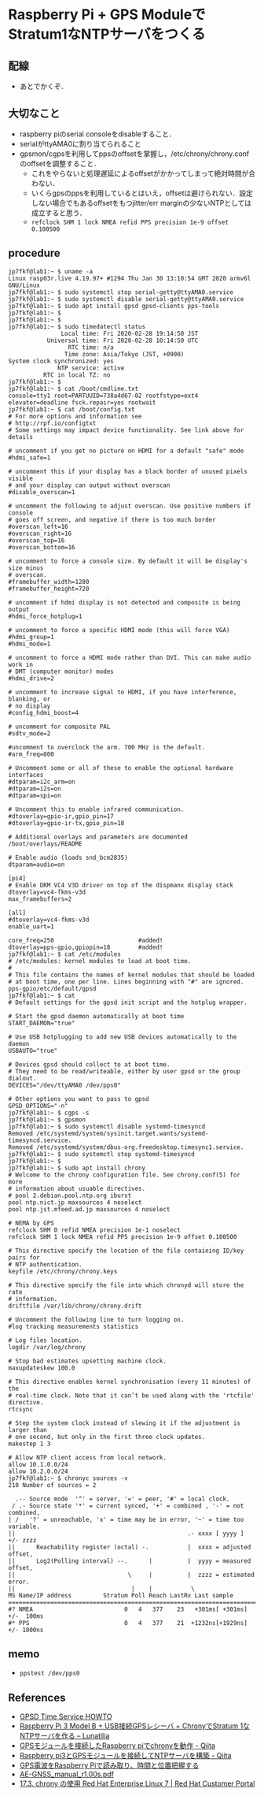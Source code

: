 # Raspberry Pi + GPS ModuleでStratum1なNTPサーバをつくる

## 配線
- あとでかくぞ．

## 大切なこと
- raspberry piのserial consoleをdisableすること．
- serialがttyAMA0に割り当てられること
- gpsmon/cgpsを利用してppsのoffsetを掌握し，/etc/chrony/chrony.confのoffsetを調整すること．
  - これをやらないと処理遅延によるoffsetがかかってしまって絶対時間が合わない．
  - いくらgpsのppsを利用しているとはいえ，offsetは避けられない．設定しない場合でもあるoffsetをもつjitter/err marginの少ないNTPとしては成立すると思う．
  - `refclock SHM 1 lock NMEA refid PPS precision 1e-9 offset 0.100500`

## procedure
```
jp7fkf@lab1:~ $ uname -a
Linux rasp03r.live 4.19.97+ #1294 Thu Jan 30 13:10:54 GMT 2020 armv6l GNU/Linux
jp7fkf@lab1:~ $ sudo systemctl stop serial-getty@ttyAMA0.service
jp7fkf@lab1:~ $ sudo systemctl disable serial-getty@ttyAMA0.service
jp7fkf@lab1:~ $ sudo apt install gpsd gpsd-clients pps-tools
jp7fkf@lab1:~ $
jp7fkf@lab1:~ $
jp7fkf@lab1:~ $ sudo timedatectl status
               Local time: Fri 2020-02-28 19:14:50 JST
           Universal time: Fri 2020-02-28 10:14:50 UTC
                 RTC time: n/a
                Time zone: Asia/Tokyo (JST, +0900)
System clock synchronized: yes
              NTP service: active
          RTC in local TZ: no
jp7fkf@lab1:~ $
jp7fkf@lab1:~ $ cat /boot/cmdline.txt
console=tty1 root=PARTUUID=738a4d67-02 rootfstype=ext4 elevator=deadline fsck.repair=yes rootwait
jp7fkf@lab1:~ $ cat /boot/config.txt
# For more options and information see
# http://rpf.io/configtxt
# Some settings may impact device functionality. See link above for details

# uncomment if you get no picture on HDMI for a default "safe" mode
#hdmi_safe=1

# uncomment this if your display has a black border of unused pixels visible
# and your display can output without overscan
#disable_overscan=1

# uncomment the following to adjust overscan. Use positive numbers if console
# goes off screen, and negative if there is too much border
#overscan_left=16
#overscan_right=16
#overscan_top=16
#overscan_bottom=16

# uncomment to force a console size. By default it will be display's size minus
# overscan.
#framebuffer_width=1280
#framebuffer_height=720

# uncomment if hdmi display is not detected and composite is being output
#hdmi_force_hotplug=1

# uncomment to force a specific HDMI mode (this will force VGA)
#hdmi_group=1
#hdmi_mode=1

# uncomment to force a HDMI mode rather than DVI. This can make audio work in
# DMT (computer monitor) modes
#hdmi_drive=2

# uncomment to increase signal to HDMI, if you have interference, blanking, or
# no display
#config_hdmi_boost=4

# uncomment for composite PAL
#sdtv_mode=2

#uncomment to overclock the arm. 700 MHz is the default.
#arm_freq=800

# Uncomment some or all of these to enable the optional hardware interfaces
#dtparam=i2c_arm=on
#dtparam=i2s=on
#dtparam=spi=on

# Uncomment this to enable infrared communication.
#dtoverlay=gpio-ir,gpio_pin=17
#dtoverlay=gpio-ir-tx,gpio_pin=18

# Additional overlays and parameters are documented /boot/overlays/README

# Enable audio (loads snd_bcm2835)
dtparam=audio=on

[pi4]
# Enable DRM VC4 V3D driver on top of the dispmanx display stack
dtoverlay=vc4-fkms-v3d
max_framebuffers=2

[all]
#dtoverlay=vc4-fkms-v3d
enable_uart=1

core_freq=250                        #added!
dtoverlay=pps-gpio,gpiopin=18        #added!
jp7fkf@lab1:~ $ cat /etc/modules
# /etc/modules: kernel modules to load at boot time.
#
# This file contains the names of kernel modules that should be loaded
# at boot time, one per line. Lines beginning with "#" are ignored.
pps-gpio/etc/default/gpsd
jp7fkf@lab1:~ $ cat
# Default settings for the gpsd init script and the hotplug wrapper.

# Start the gpsd daemon automatically at boot time
START_DAEMON="true"

# Use USB hotplugging to add new USB devices automatically to the daemon
USBAUTO="true"

# Devices gpsd should collect to at boot time.
# They need to be read/writeable, either by user gpsd or the group dialout.
DEVICES="/dev/ttyAMA0 /dev/pps0"

# Other options you want to pass to gpsd
GPSD_OPTIONS="-n"
jp7fkf@lab1:~ $ cgps -s
jp7fkf@lab1:~ $ gpsmon
jp7fkf@lab1:~ $ sudo systemctl disable systemd-timesyncd
Removed /etc/systemd/system/sysinit.target.wants/systemd-timesyncd.service.
Removed /etc/systemd/system/dbus-org.freedesktop.timesync1.service.
jp7fkf@lab1:~ $ sudo systemctl stop systemd-timesyncd
jp7fkf@lab1:~ $
jp7fkf@lab1:~ $ sudo apt install chrony
# Welcome to the chrony configuration file. See chrony.conf(5) for more
# information about usuable directives.
# pool 2.debian.pool.ntp.org iburst
pool ntp.nict.jp maxsources 4 noselect
pool ntp.jst.mfeed.ad.jp maxsources 4 noselect

# NEMA by GPS
refclock SHM 0 refid NMEA precision 1e-1 noselect
refclock SHM 1 lock NMEA refid PPS precision 1e-9 offset 0.100500

# This directive specify the location of the file containing ID/key pairs for
# NTP authentication.
keyfile /etc/chrony/chrony.keys

# This directive specify the file into which chronyd will store the rate
# information.
driftfile /var/lib/chrony/chrony.drift

# Uncomment the following line to turn logging on.
#log tracking measurements statistics

# Log files location.
logdir /var/log/chrony

# Stop bad estimates upsetting machine clock.
maxupdateskew 100.0

# This directive enables kernel synchronisation (every 11 minutes) of the
# real-time clock. Note that it can’t be used along with the 'rtcfile' directive.
rtcsync

# Step the system clock instead of slewing it if the adjustment is larger than
# one second, but only in the first three clock updates.
makestep 1 3

# Allow NTP client access from local network.
allow 10.1.0.0/24
allow 10.2.0.0/24
jp7fkf@lab1:~ $ chronyc sources -v
210 Number of sources = 2

  .-- Source mode  '^' = server, '=' = peer, '#' = local clock.
 / .- Source state '*' = current synced, '+' = combined , '-' = not combined,
| /   '?' = unreachable, 'x' = time may be in error, '~' = time too variable.
||                                                 .- xxxx [ yyyy ] +/- zzzz
||      Reachability register (octal) -.           |  xxxx = adjusted offset,
||      Log2(Polling interval) --.      |          |  yyyy = measured offset,
||                                \     |          |  zzzz = estimated error.
||                                 |    |           \
MS Name/IP address         Stratum Poll Reach LastRx Last sample
===============================================================================
#? NMEA                          0   4   377    23   +301ms[ +301ms] +/-  100ms
#* PPS                           0   4   377    21  +1232ns[+1929ns] +/- 1000ns
```

## memo
- `ppstest /dev/pps0`

## References
- [GPSD Time Service HOWTO](https://gpsd.gitlab.io/gpsd/gpsd-time-service-howto.html)
- [Raspberry Pi 3 Model B + USB接続GPSレシーバ + ChronyでStratum 1なNTPサーバを作る – Lunatilia](https://lunatilia.wordpress.com/2019/01/29/building_stratum-1_ntp-server_with_raspi3_and_bu-353s4_and_chrony/)
- [GPSモジュールを接続したRaspberry piでchronyを動作 - Qiita](https://qiita.com/RCA3610/items/0b3671cd272e430083d1)
- [Raspberry pi3とGPSモジュールを接続してNTPサーバを構築 - Qiita](https://qiita.com/RCA3610/items/c478bb087acdad418cd3)
- [GPS電波をRaspberry Piで読み取り、時間と位置把握する](https://www.rs-online.com/designspark/add-gps-time-and-location-to-a-raspberry-pi-project-jp)
- [AE-GNSS_manual_r1.00s.pdf](http://akizukidenshi.com/download/ds/akizuki/AE-GNSS_manual_r1.00s.pdf)
- [17.3. chrony の使用 Red Hat Enterprise Linux 7 | Red Hat Customer Portal](https://access.redhat.com/documentation/ja-jp/red_hat_enterprise_linux/7/html/system_administrators_guide/sect-using_chrony)